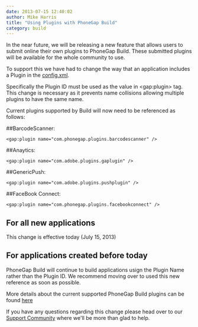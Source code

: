 ```yaml
---
date: 2013-07-15 12:40:02
author: Mike Harris
title: "Using Plugins with PhoneGap Build"
category: build
---
```


In the near future, we will be releasing a new feature that allows users to submit online their own plugins to PhoneGap Build. These submitted plugins will be available for the whole community to use. 

To support this we have had to change the way that an application includes a Plugin in the [config.xml](https://build.phonegap.com/docs/config.xml). 

Specifically the Plugin ID must be used as the value in &lt;gap:plugin> tag. This change is necessary as it prevents name collisions allowing multiple plugins to have the same name.

Current plugins supported by Build will now need to be referenced as follows:

##BarcodeScanner:

    <gap:plugin name="com.phonegap.plugins.barcodescanner" />

##Anaytics:

    <gap:plugin name="com.adobe.plugins.gaplugin" />

##GenericPush:

    <gap:plugin name="com.adobe.plugins.pushplugin" />

##FaceBook Connect:

    <gap:plugin name="com.phonegap.plugins.facebookconnect" />


## For all new applications

This change is effective today (July 15, 2013) 

## For applications created before today

PhoneGap Build will continue to build applications usign the Plugin Name rather than the Plugin ID. We recommend moving over to used this new reference as soon as possible. 

More details about the current supported PhoneGap Build plugins can be found [here](https://build.phonegap.com/docs/plugins-using)

If you have any questions regarding this change please head over to our [Support Community](http://community.phonegap.com/) where we'll be more than glad to help.
